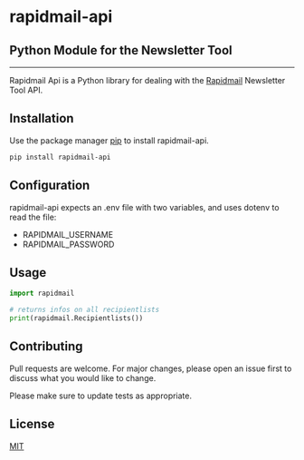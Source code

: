 # rapidmail-api 
## Python Module for the Newsletter Tool
-----

Rapidmail Api is a Python library for dealing with the [Rapidmail](https://www.rapidmail.de) Newsletter Tool API.

## Installation

Use the package manager [pip](https://pip.pypa.io/en/stable/) to install rapidmail-api.

```bash
pip install rapidmail-api
```

## Configuration

rapidmail-api expects an .env file with two variables, and uses dotenv to read the file:
- RAPIDMAIL_USERNAME
- RAPIDMAIL_PASSWORD

## Usage

```python
import rapidmail

# returns infos on all recipientlists
print(rapidmail.Recipientlists())
```

## Contributing
Pull requests are welcome. For major changes, please open an issue first to discuss what you would like to change.

Please make sure to update tests as appropriate.

## License
[MIT](https://choosealicense.com/licenses/mit/)

